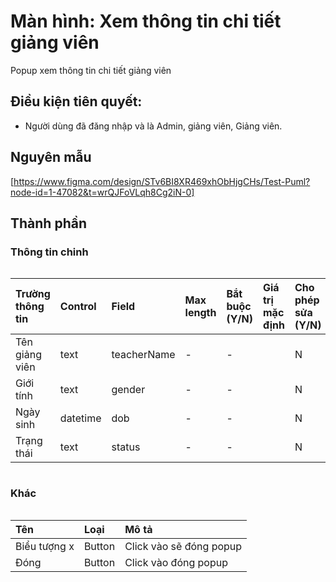 # Màn hình: Xem thông tin chi tiết giảng viên
Popup xem thông tin chi tiết giảng viên

## Điều kiện tiên quyết:

- Người dùng đã đăng nhập và là Admin, giảng viên, Giảng viên.

## Nguyên mẫu
[https://www.figma.com/design/STv6BI8XR469xhObHjgCHs/Test-Puml?node-id=1-47082&t=wrQJFoVLqh8Cg2iN-0]

## Thành phần

### Thông tin chinh

<div style="overflow-x:auto">

| Trường thông tin | Control  | Field       | Max length | Bắt buộc (Y/N) | Giá trị mặc định | Cho phép sửa (Y/N) | Mô tả |
| :--------------- | :------- | :---------- | :--------- | :------------- | :--------------- | :----------------- | :---- |
| Tên giảng viên   | text     | teacherName | -          | -              |                  | N                  |       |
| Giới tính        | text     | gender      | -          | -              |                  | N                  |       |
| Ngày sinh        | datetime | dob         | -          | -              |                  | N                  |       |
| Trạng thái       | text     | status      | -          | -              |                  | N                  |       |

</div>


### Khác

<div style="overflow-x:auto">

| Tên          | Loại   | Mô tả                   |
| :----------- | :----- | :---------------------- |
| Biểu tượng x | Button | Click vào sẽ đóng popup |
| Đóng         | Button | Click vào đóng popup    |

</div>

